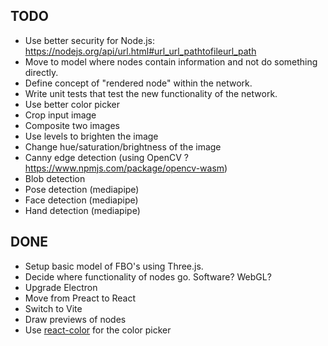 ## TODO

- Use better security for Node.js: https://nodejs.org/api/url.html#url_url_pathtofileurl_path
- Move to model where nodes contain information and not do something directly.
- Define concept of "rendered node" within the network.
- Write unit tests that test the new functionality of the network.
- Use better color picker
- Crop input image
- Composite two images
- Use levels to brighten the image
- Change hue/saturation/brightness of the image
- Canny edge detection (using OpenCV ? https://www.npmjs.com/package/opencv-wasm)
- Blob detection
- Pose detection (mediapipe)
- Face detection (mediapipe)
- Hand detection (mediapipe)

## DONE

- Setup basic model of FBO's using Three.js.
- Decide where functionality of nodes go. Software? WebGL?
- Upgrade Electron
- Move from Preact to React
- Switch to Vite
- Draw previews of nodes
- Use [react-color](https://casesandberg.github.io/react-color/) for the color picker
